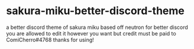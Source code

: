 # sakura-miku-better-discord-theme
a better discord theme of sakura miku based off neutron for better discord 
you are allowed to edit it however you want but credit must be paid to ComiCherro#4768 thanks for using!
